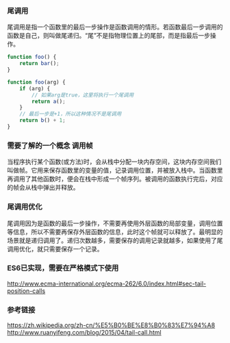 ### 尾调用
尾调用是指一个函数里的最后一步操作是函数调用的情形。若函数最后一步调用的函数是自己，则叫做尾递归。“尾”不是指物理位置上的尾部，而是指最后一步操作。

```javascript
function foo() {
    return bar();
}

function foo(arg) {
    if (arg) {
        // 如果arg是true，这里将执行一个尾调用
        return a();
    }
    // 最后一步是+1，所以这种情况不是尾调用
    return b() + 1;
}
```
### 需要了解的一个概念 调用帧
当程序执行某个函数(或方法)时，会从栈中分配一块内存空间，这块内存空间我们叫做帧。它用来保存函数里的变量的值，记录调用位置，并被放入栈中。当函数里再调用了其他函数时，便会在栈中形成一个帧序列。被调用的函数执行完后，对应的帧会从栈中弹出并释放。

### 尾调用优化
尾调用因为是函数的最后一步操作，不需要再使用外层函数的局部变量，调用位置等信息，所以不需要再保存外层函数的信息，此时这个帧就可以释放了。最明显的场景就是递归调用了。递归次数越多，需要保存的调用记录就越多，如果使用了尾调用优化，就只需要保存一个记录。

### ES6已实现，需要在严格模式下使用
http://www.ecma-international.org/ecma-262/6.0/index.html#sec-tail-position-calls

### 参考链接
https://zh.wikipedia.org/zh-cn/%E5%B0%BE%E8%B0%83%E7%94%A8
http://www.ruanyifeng.com/blog/2015/04/tail-call.html

